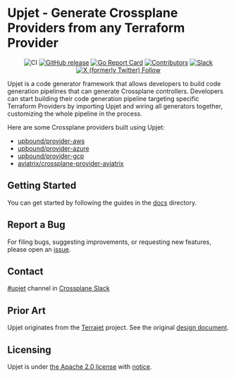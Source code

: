<!--
SPDX-FileCopyrightText: 2023 The Crossplane Authors <https://crossplane.io>

SPDX-License-Identifier: CC-BY-4.0
-->

# Upjet - Generate Crossplane Providers from any Terraform Provider

<div align="center">

![CI](https://github.com/crossplane/upjet/workflows/CI/badge.svg)
[![GitHub release](https://img.shields.io/github/release/crossplane/upjet/all.svg)](https://github.com/crossplane/upjet/releases)
[![Go Report Card](https://goreportcard.com/badge/github.com/crossplane/upjet)](https://goreportcard.com/report/github.com/crossplane/upjet)
[![Contributors](https://img.shields.io/github/contributors/crossplane/upjet)](https://github.com/crossplane/upjet/graphs/contributors)
[![Slack](https://img.shields.io/badge/Slack-4A154B?logo=slack)](https://crossplane.slack.com/archives/C05T19TB729)
[![X (formerly Twitter) Follow](https://img.shields.io/twitter/follow/crossplane_io)](https://twitter.com/crossplane_io)

</div>

Upjet is a code generator framework that allows developers to build code
generation pipelines that can generate Crossplane controllers. Developers can
start building their code generation pipeline targeting specific Terraform
Providers by importing Upjet and wiring all generators together, customizing the
whole pipeline in the process.

Here are some Crossplane providers built using Upjet:

- [upbound/provider-aws](https://github.com/upbound/provider-aws)
- [upbound/provider-azure](https://github.com/upbound/provider-azure)
- [upbound/provider-gcp](https://github.com/upbound/provider-gcp)
- [aviatrix/crossplane-provider-aviatrix](https://github.com/Aviatrix/crossplane-provider-aviatrix)

## Getting Started

You can get started by following the guides in the [docs](docs/README.md)
directory.

## Report a Bug

For filing bugs, suggesting improvements, or requesting new features, please
open an [issue](https://github.com/crossplane/upjet/issues).

## Contact

[#upjet](https://crossplane.slack.com/archives/C05T19TB729) channel in
[Crossplane Slack](https://slack.crossplane.io)

## Prior Art

Upjet originates from the [Terrajet][terrajet] project. See the original
[design document][terrajet-design-doc].

## Licensing

Upjet is under [the Apache 2.0 license](LICENSE) with [notice](NOTICE).

[terrajet-design-doc]: https://github.com/crossplane/crossplane/blob/main/design/design-doc-terrajet.md
[terrajet]: https://github.com/crossplane/terrajet
